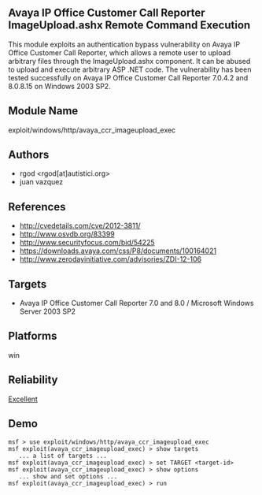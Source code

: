 ## Avaya IP Office Customer Call Reporter ImageUpload.ashx Remote Command Execution

This module exploits an authentication bypass vulnerability 
on Avaya IP Office Customer Call Reporter, which allows a 
remote user to upload arbitrary files through the 
ImageUpload.ashx component. It can be abused to upload and 
execute arbitrary ASP .NET code. The vulnerability has been 
tested successfully on Avaya IP Office Customer Call 
Reporter 7.0.4.2 and 8.0.8.15 on Windows 2003 SP2.


## Module Name
exploit/windows/http/avaya_ccr_imageupload_exec

## Authors
* rgod <rgod[at]autistici.org>
* juan vazquez


## References
* http://cvedetails.com/cve/2012-3811/
* http://www.osvdb.org/83399
* http://www.securityfocus.com/bid/54225
* https://downloads.avaya.com/css/P8/documents/100164021
* http://www.zerodayinitiative.com/advisories/ZDI-12-106



## Targets
* Avaya IP Office Customer Call Reporter 7.0 and 8.0 / Microsoft Windows Server 2003 SP2


## Platforms
win

## Reliability
[Excellent](https://github.com/rapid7/metasploit-framework/wiki/Exploit-Ranking)

## Demo

```
msf > use exploit/windows/http/avaya_ccr_imageupload_exec
msf exploit(avaya_ccr_imageupload_exec) > show targets
   ... a list of targets ...
msf exploit(avaya_ccr_imageupload_exec) > set TARGET <target-id>
msf exploit(avaya_ccr_imageupload_exec) > show options
   ... show and set options ...
msf exploit(avaya_ccr_imageupload_exec) > run
```
    
    